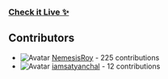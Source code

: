 ### [Check it Live ✨](https://beupyq.vercel.app/)
 










## Contributors

- ![Avatar](https://avatars.githubusercontent.com/u/149550225?v=4&s=40) [NemesisRoy](https://github.com/NemesisRoy) - 225 contributions
- ![Avatar](https://avatars.githubusercontent.com/u/62104921?v=4&s=40) [iamsatyanchal](https://github.com/iamsatyanchal) - 12 contributions
